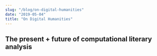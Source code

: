 ```yaml
---
slug: "/blog/on-digital-humanities"
date: "2019-05-04"
title: "On Digital Humanities"
---
```


## The present + future of computational literary analysis

